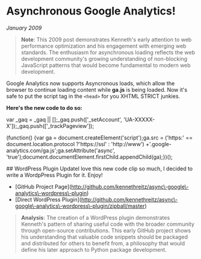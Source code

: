 # Asynchronous Google Analytics!
*January 2009*





> **Note**: This 2009 post demonstrates Kenneth's early attention to web performance optimization and his engagement with emerging web standards. The enthusiasm for asynchronous loading reflects the web development community's growing understanding of non-blocking JavaScript patterns that would become fundamental to modern web development.

  Google Analytics now supports Asyncronous loads, which allow the browser to continue loading content while **ga.js** is being loaded. Now it's safe to put the script tag in the  `<head>` for you XHTML STRICT junkies. 

 **Here's the new code to do so:**

  var \_gaq \= \_gaq \|\| \[];\_gaq.push(\['\_setAccount', 'UA\-XXXXX\-X']);\_gaq.push(\['\_trackPageview']);

  (function() {var ga \= document.createElement('script');ga.src \= ('https:' \=\= document.location.protocol ?'https://ssl' : 'http://www') \+'.google\-analytics.com/ga.js';ga.setAttribute('async', 'true');document.documentElement.firstChild.appendChild(ga);})();

 \#\# WordPress Plugin UpdateI love this new code clip so much, I decided to write a WordpPress Plugin for it. Enjoy!

 * \[GitHub Project Page](http://github.com/kennethreitz/async\-google\-analytics\-wordpress\-plugin)
* \[Direct WordPress Plugin](http://github.com/kennethreitz/async\-google\-analytics\-wordpress\-plugin/zipball/master)

> **Analysis**: The creation of a WordPress plugin demonstrates Kenneth's pattern of sharing useful code with the broader community through open-source contributions. This early GitHub project shows his understanding that valuable code snippets should be packaged and distributed for others to benefit from, a philosophy that would define his later approach to Python package development.

  